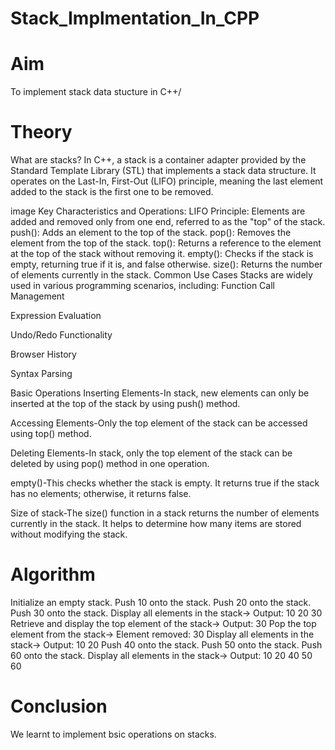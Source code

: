 # Stack_Implmentation_In_CPP
# Aim
To implement stack data stucture in C++/

# Theory
What are stacks?
In C++, a stack is a container adapter provided by the Standard Template Library (STL) that implements a stack data structure. It operates on the Last-In, First-Out (LIFO) principle, meaning the last element added to the stack is the first one to be removed.

image
Key Characteristics and Operations:
LIFO Principle: Elements are added and removed only from one end, referred to as the "top" of the stack.
push(): Adds an element to the top of the stack.
pop(): Removes the element from the top of the stack.
top(): Returns a reference to the element at the top of the stack without removing it.
empty(): Checks if the stack is empty, returning true if it is, and false otherwise.
size(): Returns the number of elements currently in the stack.
Common Use Cases
Stacks are widely used in various programming scenarios, including: Function Call Management

Expression Evaluation

Undo/Redo Functionality

Browser History

Syntax Parsing

Basic Operations
Inserting Elements-In stack, new elements can only be inserted at the top of the stack by using push() method.

Accessing Elements-Only the top element of the stack can be accessed using top() method.

Deleting Elements-In stack, only the top element of the stack can be deleted by using pop() method in one operation.

empty()-This checks whether the stack is empty. It returns true if the stack has no elements; otherwise, it returns false.

Size of stack-The size() function in a stack returns the number of elements currently in the stack. It helps to determine how many items are stored without modifying the stack.

# Algorithm
Initialize an empty stack.
Push 10 onto the stack.
Push 20 onto the stack.
Push 30 onto the stack.
Display all elements in the stack→ Output: 10 20 30
Retrieve and display the top element of the stack→ Output: 30
Pop the top element from the stack→ Element removed: 30
Display all elements in the stack→ Output: 10 20
Push 40 onto the stack.
Push 50 onto the stack.
Push 60 onto the stack.
Display all elements in the stack→ Output: 10 20 40 50 60

# Conclusion
We learnt to implement bsic operations on stacks.

